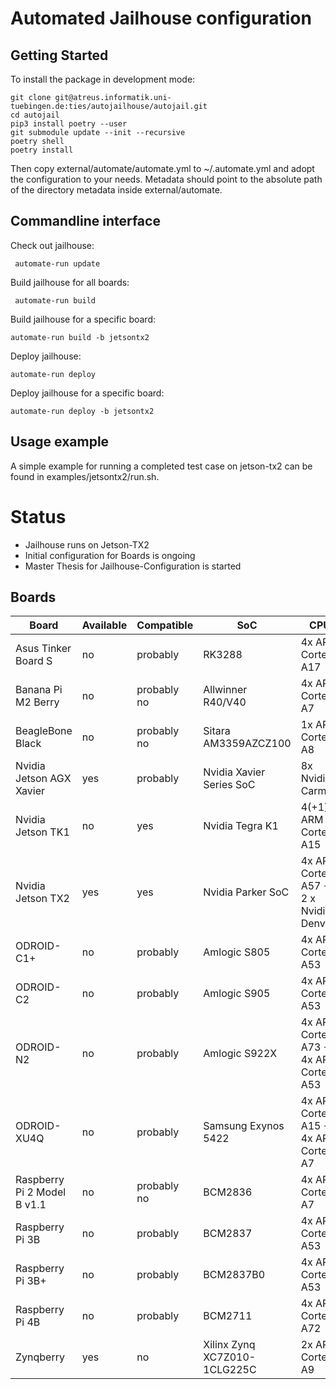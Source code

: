 # Automated Jailhouse configuration

## Getting Started

To install the package in development mode:

    git clone git@atreus.informatik.uni-tuebingen.de:ties/autojailhouse/autojail.git
    cd autojail
    pip3 install poetry --user
    git submodule update --init --recursive
	poetry shell
	poetry install
	
Then copy external/automate/automate.yml to ~/.automate.yml and adopt the 
configuration to your needs. Metadata should point to the absolute path
of the directory metadata inside external/automate. 

## Commandline interface

Check out jailhouse:

     automate-run update
	 
Build jailhouse for all boards:

     automate-run build 
	 
Build jailhouse for a specific board:

    automate-run build -b jetsontx2
	
Deploy jailhouse:

    automate-run deploy
	
Deploy jailhouse for a specific board:

    automate-run deploy -b jetsontx2

## Usage example 

 A simple example for running a completed test case on jetson-tx2 can be found in examples/jetsontx2/run.sh.
 
# Status
 
 - Jailhouse runs on Jetson-TX2
 - Initial configuration for Boards is ongoing
 - Master Thesis for Jailhouse-Configuration is started
 
 
 ## Boards      
 
|Board                         | Available | Compatible     | SoC                              | CPU                                     |
|------------------------------|-----------|----------------|----------------------------------|-----------------------------------------|
|Asus Tinker Board S           |   no      |  probably      | RK3288                           | 4x ARM Cortex-A17                       |
|Banana Pi M2 Berry            |   no      |  probably no   | Allwinner R40/V40                | 4x ARM Cortex-A7                        |
|BeagleBone Black              |   no      |  probably no   | Sitara AM3359AZCZ100             | 1x ARM Cortex-A8                        |
|Nvidia Jetson AGX Xavier      |   yes     |  probably      | Nvidia Xavier Series SoC         | 8x Nvidia Carmel                        |
|Nvidia Jetson TK1             |   no      |   yes          | Nvidia Tegra K1                  | 4(+1) x ARM Cortex-A15                  |
|Nvidia Jetson TX2             |   yes     |   yes          | Nvidia Parker SoC                | 4x ARM Cortex-A57 + 2 x Nvidia Denver   |
|ODROID-C1+                    |   no      |  probably      | Amlogic S805                     | 4x ARM Cortex-A53                       |
|ODROID-C2                     |   no      |  probably      | Amlogic S905                     | 4x ARM Cortex-A53                       |
|ODROID-N2                     |   no      |  probably      | Amlogic S922X                    | 4x ARM Cortex-A73 + 4x ARM Cortex-A53   |
|ODROID-XU4Q                   |   no      |  probably      | Samsung Exynos 5422              | 4x ARM Cortex-A15 + 4x ARM Cortex-A7    |
|Raspberry Pi 2 Model B v1.1   |   no      |  probably no   | BCM2836                          | 4x ARM Cortex-A7                        |
|Raspberry Pi 3B               |   no      |  probably      | BCM2837                          | 4x ARM Cortex-A53                       |
|Raspberry Pi 3B+              |   no      |  probably      | BCM2837B0                        | 4x ARM Cortex-A53                       |
|Raspberry Pi 4B               |   no      |  probably      | BCM2711                          | 4x ARM Cortex-A72                       |
|Zynqberry                     |   yes     |    no          | Xilinx Zynq XC7Z010-1CLG225C     | 2x ARM Cortex-A9                        |


